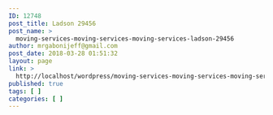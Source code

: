 ```yaml
---
ID: 12748
post_title: Ladson 29456
post_name: >
  moving-services-moving-services-moving-services-ladson-29456
author: mrgabonijeff@gmail.com
post_date: 2018-03-28 01:51:32
layout: page
link: >
  http://localhost/wordpress/moving-services-moving-services-moving-services-ladson-29456/
published: true
tags: [ ]
categories: [ ]
---
```

